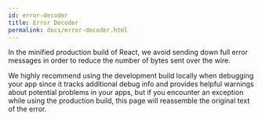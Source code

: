 ```yaml
---
id: error-decoder
title: Error Decoder
permalink: docs/error-decoder.html
---
```


In the minified production build of React, we avoid sending down full error messages in order to reduce the number of bytes sent over the wire.

We highly recommend using the development build locally when debugging your app since it tracks additional debug info and provides helpful warnings about potential problems in your apps, but if you encounter an exception while using the production build, this page will reassemble the original text of the error.

<script src="/react/js/errorMap.js"></script>
<div class="error-decoder-container"></div>
<script src="/react/js/ErrorDecoderComponent.js"></script>
